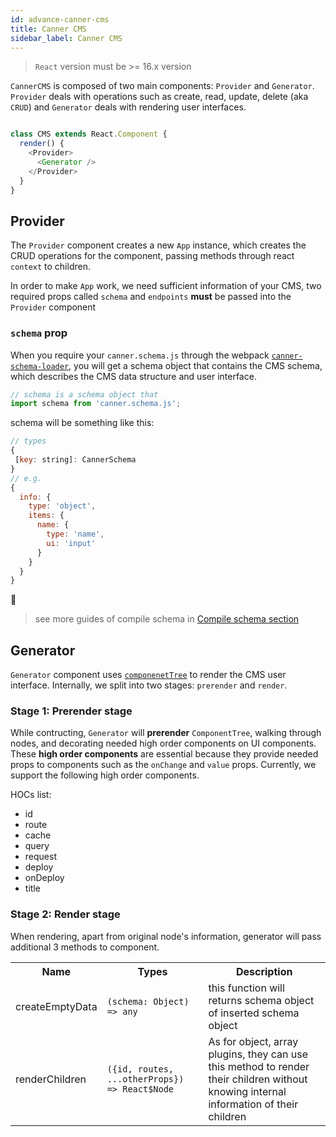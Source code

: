 ```yaml
---
id: advance-canner-cms
title: Canner CMS
sidebar_label: Canner CMS
---
```


> `React` version must be >= 16.x version

`CannerCMS` is composed of two main components: `Provider` and `Generator`. `Provider` deals with operations such as create, read, update, delete (aka `CRUD`) and `Generator` deals with rendering user interfaces.

```js

class CMS extends React.Component {
  render() {
    <Provider>
      <Generator />
    </Provider>
  }
}
```

## Provider

The `Provider` component creates a new `App` instance, which creates the CRUD operations for the component, passing methods through react `context` to children.

In order to make `App` work, we need sufficient information of your CMS, two required props called `schema` and `endpoints` **must** be passed into the `Provider` component

### `schema` prop

When you require your `canner.schema.js` through the webpack [`canner-schema-loader`](guides-canner-schema-loader.md), you will get a schema object that contains the CMS schema, which describes the CMS data structure and user interface.

```js
// schema is a schema object that 
import schema from 'canner.schema.js';
```

schema will be something like this:

```js
// types
{
 [key: string]: CannerSchema
}
// e.g.
{
  info: {
    type: 'object',
    items: {
      name: {
        type: 'name',
        ui: 'input'
      }
    }
  }
}
```


> see more guides of compile schema in [Compile schema section](concept-compile-canner-schema.md) 

## Generator

`Generator` component uses [`componenetTree`](concept-component-tree.md) to render the CMS user interface. Internally, we split into two stages: `prerender` and `render`.

### Stage 1: Prerender stage

While contructing, `Generator` will **prerender** `ComponentTree`, walking through nodes, and decorating needed high order components on UI components. These **high order components** are essential because they provide needed props to components such as the `onChange` and `value` props. Currently, we support the following high order components.

HOCs list:

- id
- route
- cache
- query
- request
- deploy
- onDeploy
- title

### Stage 2: Render stage

When rendering, apart from original node's information, generator will pass additional 3 methods to component. 

<table>
  <tr>
    <th>Name</th>
    <th>Types</th>
    <th>Description</th>
  </tr>
  <tr>
    <td>createEmptyData</td>
    <td><code>(schema: Object) => any</code></td>
    <td>this function will returns schema object of inserted schema object</td>
  </tr>
  <tr>
    <td>renderChildren</td>
    <td><code>({id, routes, ...otherProps}) => React$Node</code></td>
    <td>As for object, array plugins, they can use this method to render their children without knowing internal information of their children</td>
  </tr>
</table>

